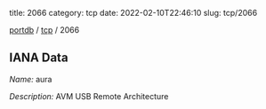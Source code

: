 title: 2066
category: tcp
date: 2022-02-10T22:46:10
slug: tcp/2066

[portdb](/) / [tcp](/category/tcp.html) / 2066


## IANA Data

_Name:_ aura

_Description:_ AVM USB Remote Architecture

